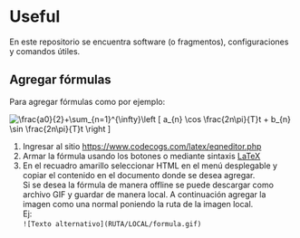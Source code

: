 # Useful
En este repositorio se encuentra software (o fragmentos), configuraciones y comandos útiles. 

## Agregar fórmulas

Para agregar fórmulas como por ejemplo:

<img src="https://latex.codecogs.com/gif.latex?\frac{a0}{2}&plus;\sum_{n=1}^{\infty}\left&space;[&space;a_{n}&space;\cos&space;\frac{2n\pi}{T}t&space;&plus;&space;b_{n}&space;\sin&space;\frac{2n\pi}{T}t&space;\right&space;]" title="\frac{a0}{2}+\sum_{n=1}^{\infty}\left [ a_{n} \cos \frac{2n\pi}{T}t + b_{n} \sin \frac{2n\pi}{T}t \right ]" />

1. Ingresar al sitio https://www.codecogs.com/latex/eqneditor.php
2. Armar la fórmula usando los botones o mediante sintaxis [LaTeX](https://en.wikipedia.org/wiki/Help:Displaying_a_formula#LaTeX_commands)
3. En el recuadro amarillo seleccionar HTML en el menú desplegable y copiar el contenido en el documento donde se desea agregar.  
Si se desea la fórmula de manera offline se puede descargar como archivo GIF y guardar de manera local. A continuación agregar la imagen como una normal poniendo la ruta de la imagen local.  
Ej:  
`![Texto alternativo](RUTA/LOCAL/formula.gif)`
